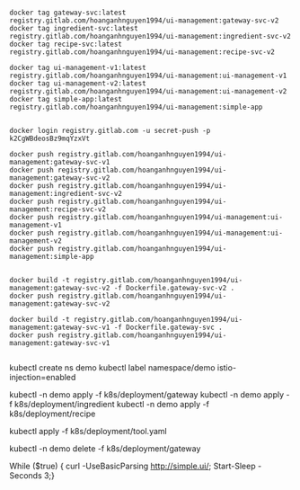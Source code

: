 ```shell

docker tag gateway-svc:latest registry.gitlab.com/hoanganhnguyen1994/ui-management:gateway-svc-v2
docker tag ingredient-svc:latest registry.gitlab.com/hoanganhnguyen1994/ui-management:ingredient-svc-v2
docker tag recipe-svc:latest registry.gitlab.com/hoanganhnguyen1994/ui-management:recipe-svc-v2

docker tag ui-management-v1:latest registry.gitlab.com/hoanganhnguyen1994/ui-management:ui-management-v1
docker tag ui-management-v2:latest registry.gitlab.com/hoanganhnguyen1994/ui-management:ui-management-v2
docker tag simple-app:latest registry.gitlab.com/hoanganhnguyen1994/ui-management:simple-app


docker login registry.gitlab.com -u secret-push -p k2CgWBdeosBz9mqYzxVt

docker push registry.gitlab.com/hoanganhnguyen1994/ui-management:gateway-svc-v1
docker push registry.gitlab.com/hoanganhnguyen1994/ui-management:gateway-svc-v2
docker push registry.gitlab.com/hoanganhnguyen1994/ui-management:ingredient-svc-v2
docker push registry.gitlab.com/hoanganhnguyen1994/ui-management:recipe-svc-v2
docker push registry.gitlab.com/hoanganhnguyen1994/ui-management:ui-management-v1
docker push registry.gitlab.com/hoanganhnguyen1994/ui-management:ui-management-v2
docker push registry.gitlab.com/hoanganhnguyen1994/ui-management:simple-app


docker build -t registry.gitlab.com/hoanganhnguyen1994/ui-management:gateway-svc-v2 -f Dockerfile.gateway-svc-v2 .
docker push registry.gitlab.com/hoanganhnguyen1994/ui-management:gateway-svc-v2

docker build -t registry.gitlab.com/hoanganhnguyen1994/ui-management:gateway-svc-v1 -f Dockerfile.gateway-svc .
docker push registry.gitlab.com/hoanganhnguyen1994/ui-management:gateway-svc-v1


```

kubectl create ns demo
kubectl label namespace/demo istio-injection=enabled

kubectl -n demo apply -f k8s/deployment/gateway
kubectl -n demo apply -f k8s/deployment/ingredient
kubectl -n demo apply -f k8s/deployment/recipe

kubectl apply -f k8s/deployment/tool.yaml

kubectl -n demo delete -f k8s/deployment/gateway

While ($true) { curl -UseBasicParsing http://simple.ui/; Start-Sleep -Seconds 3;}
